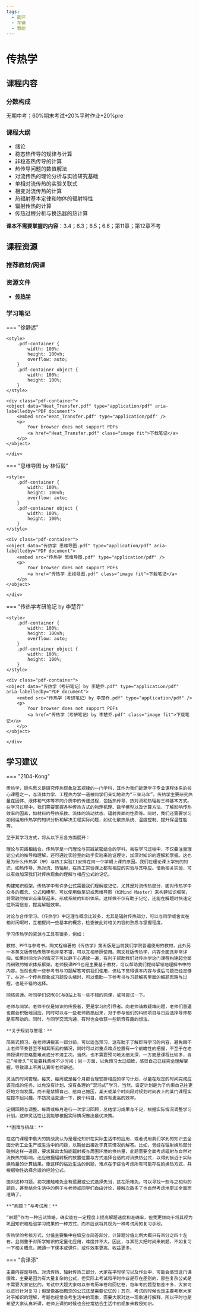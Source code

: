 ```yaml
---
tags:
  - 能环
  - 车辆
  - 慧能
---
```


# 传热学

## 课程内容

### 分数构成

无期中考；60%期末考试+20%平时作业+20%pre

### 课程大纲

- 绪论
- 稳态热传导的规律与计算
- 非稳态热传导的计算
- 热传导问题的数值解法
- 对流传热的理论分析与实验研究基础
- 单相对流传热的实验关联式
- 相变对流传热的计算
- 热辐射基本定律和物体的辐射特性
- 辐射传热的计算
- 传热过程分析与换热器的热计算

**课本不需要掌握的内容**：3.4；6.3；6.5；6.6；第11章；第12章不考


## 课程资源

### 推荐教材/网课

### 资源文件

- [**传热学**](https://pan.baidu.com/s/1iUFanUCHCWmHnJwFms0Juw?pwd=awtt)

### 学习笔记

=== "徐静远"

    <style>
        .pdf-container {
            width: 100%;
            height: 100vh;
            overflow: auto;
        }
        .pdf-container object {
            width: 100%;
            height: 100%;
        }
    </style>

    <div class="pdf-container">
    <object data="Heat_Transfer.pdf" type="application/pdf" aria-labelledby="PDF document">
        <embed src="Heat_Transfer.pdf" type="application/pdf" />
        <p>
            Your browser does not support PDFs
            <a href="Heat_Transfer.pdf" class="image fit">下载笔记</a>
        </p>
    </object>

    </div>

=== "思维导图 by 林恒毅"

    <style>
        .pdf-container {
            width: 100%;
            height: 100vh;
            overflow: auto;
        }
        .pdf-container object {
            width: 100%;
            height: 100%;
        }
    </style>

    <div class="pdf-container">
    <object data="传热学 思维导图.pdf" type="application/pdf" aria-labelledby="PDF document">
        <embed src="传热学 思维导图.pdf" type="application/pdf" />
        <p>
            Your browser does not support PDFs
            <a href="传热学 思维导图.pdf" class="image fit">下载笔记</a>
        </p>
    </object>

    </div>

=== "传热学考研笔记 by 李楚乔"

    <style>
        .pdf-container {
            width: 100%;
            height: 100vh;
            overflow: auto;
        }
        .pdf-container object {
            width: 100%;
            height: 100%;
        }
    </style>

    <div class="pdf-container">
    <object data="传热学（考研笔记）by 李楚乔.pdf" type="application/pdf" aria-labelledby="PDF document">
        <embed src="传热学（考研笔记）by 李楚乔.pdf" type="application/pdf" />
        <p>
            Your browser does not support PDFs
            <a href="传热学（考研笔记）by 李楚乔.pdf" class="image fit">下载笔记</a>
        </p>
    </object>

    </div>    


## 学习建议

=== "2104-Kong"

    传热学，顾名思义是研究传热现象及其规律的一门学科，其作为我们能源学子专业课程体系的核心课程之一，与流体力学、工程热力学一道被同学们亲切地称为“三架马车”。传热学主要研究热量在固体、液体和气体等不同介质中的传递过程，包括热传导、热对流和热辐射三种基本方式。在学习过程中，我们需要掌握各种传热方式的物理机理、数学模型以及计算方法，了解影响传热效率的因素，如材料的导热系数、流体的流动状态、辐射表面的性质等。同时，我们还需要学习如何运用传热学的知识分析和解决工程实际问题，如优化散热系统、温度控制、提升保温性能等。

    至于其学习方式，将从以下三各方面展开：

    理论与实践相结合。传热学是一门理论与实践紧密结合的学科。我在学习过程中，不仅要注重理论公式的推导和理解，还可通过实验室的动手实验来验证理论，加深对知识的理解和掌握。这也是为什么传热学（甲）与热工实验II安排在同一个学期上课的原因。我们在理论课上学到的知识，如热传导、热对流、热辐射，在热工实验课上都有相应的实验与其呼应。借助相关实验，可以有效加深我们对传热现象的理解与相应公式的记忆。

    构建知识框架。传热学中有许多公式需要我们理解或记忆，尤其是对流传热部分，面对传热学中众多的概念、公式和模型，可以使用做笔记或思维导图（如Mind Master）来构建知识框架，将零散的知识点串联起来，形成系统的知识体系。这样做不仅有助于记忆，还能在解题时快速定位所需信息，提高解题效率。

    讨论与合作学习。《传热学》中定理与概念比较多，尤其是辐射传热部分，可以与同学或舍友在相对闲暇时，互相提问一些基本的概念，检查彼此对相关内容的熟悉与掌握程度。

    学习传热学的资源与工具有很多，例如：

    教材、PPT与参考书。陶文栓编著的《传热学》第五版是当前我们学院普遍使用的教材，此外另一本英文版传热传质学也非常不错，可以互相参照使用。陶文栓版传热学，内容全面且非常详细，如果时间允许的情况下可以静下心通读一遍，有利于帮助我们对传热学这门课程构建起全面而细致的知识体系框架。老师授课PPT也是主要基于教材，可以帮助我们提纲挈领地理解书中的内容。当然也有一些参考书与习题解答可供我们使用，但私下觉得课本内容与课后习题已经足够了，在对一个传热现象或习题没头绪时，可以借助一下参考书与习题解答里面的解题思路与过程，也是不错的选择。

    网络资源。听同学们说MOOC与B站上有一些不错的网课，或可尝试一下。

    老师与同学。老师不仅是知识的传授者，更是学习的引导者。向老师请教疑难问题，老师们普遍也都会积极地回应，同时可以与一些老师熟悉起来，对于参与他们的科研项目与日后选择导师都是有帮助的。同时，与同学交流沟通，有时也会收获一些新奇有趣的想法。

    **关于规划与管理：**
    
    简易式预习。在老师讲授某一部分前，可以适当预习，这有助于了解即将学习的内容，避免跟不上老师节奏甚至不知其所云的情况，同时可以对重点难点位置有一个前瞻性的把握，不至于在老师授课时忽略重难点或分不清主次。当然，也不需要预习地太细太深，一方面是课程比较多，自己“啃骨头”可能要耗费掉不少时间；另一方面，以免预习太过细致，感觉自己已经完全理解掌握，导致课上不再认真听老师讲述。

    灵活的时间管理。每天、每周或是每个月都合理安排相应的学习计划，尽量在规定的时间完成应该完成的任务，以免没有计划、没有条理的“混沌式”学习。当然，设定计划是为了约束自己往更好地方向发展，而不是禁锢自己、给自己施压，某天或某个时间段对规划时间表上的某门课程实在提不起兴趣，不妨灵活变通一下，换个科目，或许有更高的效率。

    定期回顾与调整。每周或每月进行一次学习回顾，总结学习成果与不足，根据实际情况调整学习计划。这种灵活性让我能够根据实际情况做出最优决策。

    **困难与挑战：**

    在这门课程中最大的挑战我认为是理论知识在实际生活中的应用，或者说用我们学到的知识去全面分析工业生产或生活中的问题，以期给出接近于真实情况的解答。比如，曾经在辐射换热部分碰到这样一道题，要求算出太阳能辐射板与周围环境的换热量，此题需要全面考虑辐射与自然对流换热的影响，还应根据辐射板的放置位置与方式选择合适的对流换热公式，以得到接近于实际换热量的计算结果。像这样的贴近生活的例题，难点在于综合考虑所有可能存在的换热方式，并根据物性选择合适的经验公式。

    面对这种习题，初次接触难免会有遗漏或公式选择失当，这在所难免。可以寻找一些与之相似的题目，甚至结合生活中的例子与老师或同学们自由讨论，接触次数多了也自然考虑地更加全面而准确了。

    **“刷题？”与考试周：**

    “刷题”作为一种应试策略，确实能在一定程度上提高解题速度和准确率，但我更倾向于将其视为巩固知识和检验学习成果的一种方式，而不应该将其视为一种考试周的复习手段。

    传热学的考核方式，分值主要集中在填空与简答部分，计算题分值比例大概只有百分之四十左右，且侧重于对所学知识的定量化应用，难度并不大。因此，与其花大把时间来刷题，不如复习一下相关概念，疏通一下课本或课件，或许效率更高、收益更多。

=== "俞泽添"

    主要内容是导热、对流传热、辐射传热三部分，大家在平时学习以及作业中，可能会感觉这门课很难，主要是因为有大量复杂的公式，但实际上考试和平时作业是存在差别的，那些复杂公式是不需要大家记忆的，考试中大题大家可以参考历年卷和回忆卷，每年考的题型都差不多，大家可以进行针对复习；但是像基础概念的公式还是需要记忆的；其次，考试的时候也是主要考察大家对于知识的理解，考题也经常会考生活中的现象，需要大家对这一现象进行解释，所以平时也是希望大家认真听课，老师上课的时候也会经常结合生活中的现象来教授知识。